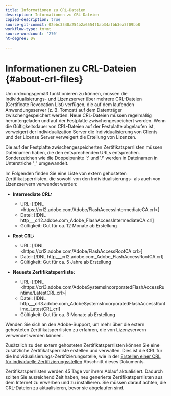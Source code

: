 ```yaml
---
title: Informationen zu CRL-Dateien
description: Informationen zu CRL-Dateien
copied-description: true
source-git-commit: 02ebc3548a254b2a6554f1ab34afbb3ea5f09bb8
workflow-type: tm+mt
source-wordcount: '270'
ht-degree: 0%

---
```


# Informationen zu CRL-Dateien {#about-crl-files}

Um ordnungsgemäß funktionieren zu können, müssen die Individualisierungs- und Lizenzserver über mehrere CRL-Dateien (Certificate Revocation List) verfügen, die auf dem laufenden Anwendungsserver (z. B. Tomcat) auf dem Datenträger zwischengespeichert werden. Neue CRL-Dateien müssen regelmäßig heruntergeladen und auf der Festplatte zwischengespeichert werden. Wenn die Gültigkeitsdauer von CRL-Dateien auf der Festplatte abgelaufen ist, verweigert der Individualization Server die Individualisierung von Clients und der License Server verweigert die Erteilung von Lizenzen.

Die auf der Festplatte zwischengespeicherten Zertifikatsperrlisten müssen Dateinamen haben, die den entsprechenden URLs entsprechen. Sonderzeichen wie die Doppelpunkte &#39;:&#39; und &#39;/&#39; werden in Dateinamen in Unterstriche &#39;_&#39; umgewandelt.

Im Folgenden finden Sie eine Liste von extern gehosteten Zertifikatsperrlisten, die sowohl von den Individualisierungs- als auch von Lizenzservern verwendet werden:

* **Intermediate CRL:**

   * URL: [!DNL <ht<span></span>tps://crl2.adobe.com/Adobe/FlashAccessIntermediateCA.crl>]
   * Datei: [!DNL http___crl2.adobe.com_Adobe_FlashAccessIntermediateCA.crl]
   * Gültigkeit: Gut für ca. 12 Monate ab Erstellung

* **Root CRL:**

   * URL: [!DNL <ht<span></span>tps://crl2.adobe.com/Adobe/FlashAccessRootCA.crl>]
   * Datei: [!DNL http___crl2.adobe.com_Adobe_FlashAccessRootCA.crl]
   * Gültigkeit: Gut für ca. 5 Jahre ab Erstellung

* **Neueste Zertifikatsperrliste:**

   * URL: [!DNL <ht<span></span>tps://crl3.adobe.com/AdobeSystemsIncorporatedFlashAccessRuntime/LatestCRL.crl>]
   * Datei: [!DNL http___crl3.adobe.com_AdobeSystemsIncorporatedFlashAccessRuntime_LatestCRL.crl]
   * Gültigkeit: Gut für ca. 3 Monate ab Erstellung

Wenden Sie sich an den Adobe-Support, um mehr über die extern gehosteten Zertifikatsperrlisten zu erfahren, die von Lizenzservern verwendet werden können.

<!---

Commenting out because of a security vulnerability reported in Jira PSIRT-20689. 

The following are externally hosted CRLs that are used only by the License Servers:

* URL: `https://crl2.adobe.com/Adobe/FlashAccessIndividualizationCA.crl`

* File: `http___crl2.adobe.com_Adobe_FlashAccessIndividualizationCA.crl`

* Validity: Good for approximately 3 months from creation

* URL: `https://individualization-crl.primetime.adobe.com/FlashAccessIndividualizationCA.crl`

* File: `http___individualization-crl.primetime.adobe.com_FlashAccessIndividualizationCA.crl`

* Validity: Good for approximately 3 months from creation

* URL: `https://individualization-crl.s3-website-us-east-1.amazonaws.com/FlashAccessIndividualizationCA.crl`

* File: `http___individualization-crl.s3-website-us-east-1.amazonaws.com_FlashAccessIndividualizationCA.crl`

* Validity: Good for approximately 3 months from creation

--->

Zusätzlich zu den extern gehosteten Zertifikatsperrlisten können Sie eine zusätzliche Zertifikatsperrliste erstellen und verwalten. Dies ist die CRL für die Individualisierungs-Zertifizierungsstelle, wie in der [Erstellen einer CRL für individuelle Zertifizierungsstellen](../../../on-premises-i15n-server/server-configuration-section/server-properties/create-i15n-ca-crl.md) Abschnitt dieses Dokuments.

Zertifikatsperrlisten werden 45 Tage vor ihrem Ablauf aktualisiert. Dadurch sollten Sie ausreichend Zeit haben, neu generierte Zertifikatsperrlisten aus dem Internet zu erwerben und zu installieren. Sie müssen darauf achten, die CRL-Dateien zu aktualisieren, bevor sie abgelaufen sind.
